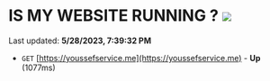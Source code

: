 # IS MY WEBSITE RUNNING ? [![](https://img.shields.io/static/v1?label=Sponsor&message=%E2%9D%A4&logo=GitHub&color=%23fe8e86)](https://github.com/sponsors/<username>)

Last updated: **5/28/2023, 7:39:32 PM**

- `GET` [https://youssefservice.me](https://youssefservice.me) - **Up** (1077ms)
